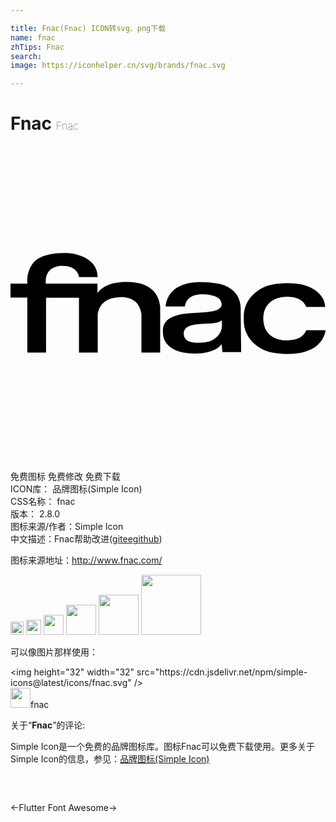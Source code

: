 ```yaml
---

title: Fnac(Fnac) ICON转svg、png下载
name: fnac
zhTips: Fnac
search: 
image: https://iconhelper.cn/svg/brands/fnac.svg

---
```


# Fnac  <small style="font-size: 60%;font-weight: 100">Fnac</small>

<div id="svg" class="svg-wrap">
<svg role="img" viewBox="0 0 24 24" xmlns="http://www.w3.org/2000/svg"><title>Fnac icon</title><path d="M1.282 15.742h1.427v-4.177h2.508v4.173h1.428v-2.926c.072-.495.384-1.191 1.502-1.282 0 0 1.628-.292 1.83 1.282v2.93h1.427v-3.535c-.329-2.507-3.589-1.74-3.589-1.74-.768.221-1.061.551-1.189.732v-.713H2.689c-.109-1.373 1.19-1.353 1.19-1.353 1.283-.038 1.338.859 1.338.859h1.428c0-1.611-2.051-1.813-2.051-1.813-2.014-.165-2.709.568-2.709.568-.641.587-.623 1.521-.604 1.74H0v1.063h1.281v4.191l.001.001zm14.625-1.412c-.365.477-.786.623-1.299.641-.44.018-1.392.111-1.411-.676-.018-.752 1.154-.715 1.924-.771 0 0 .785 0 .933-.236 0 0 .019-.018.019 0 .017.017.146.62-.166 1.042zm-.018-3.826c-1.574-.292-2.49 0-2.506 0-1.539.385-1.558 1.723-1.558 1.723h1.465s.019-1.045 1.573-.916c0 0 1.136.054 1.19.604 0 0 .366.658-1.19.75-1.573.092-3.441.074-3.239 1.666 0 0-.038 1.52 2.526 1.484 0 0 1.373.035 1.939-.715v.018l.057.586h1.427l-.036-3.148c.109-1.776-1.648-2.052-1.648-2.052zm6.646 3.535c-.221.492-.661.768-1.448.768 0 0-1.775.129-1.829-1.631v-.053c.054-1.739 1.829-1.63 1.829-1.63.809 0 1.228.275 1.448.771h1.445c-.015-.217-.07-.429-.165-.624-.348-.604-1.171-1.299-3.093-1.172-.532.037-.934.092-1.282.239-.641.257-1.685.97-1.666 2.362v.164c-.019 1.391 1.026 2.105 1.666 2.361.347.146.771.201 1.282.238 1.28.072 2.069-.201 2.562-.568.696-.549.716-1.227.716-1.227h-1.465v.002z"/></svg>
</div>
<detail full-name='fnac'></detail>

<div class="detail-page">
<p>
<span><span class="badge-success badge">免费图标</span> <span class="badge-success badge">免费修改</span>  <span class="badge-success badge">免费下载</span> </span>
<br/>
<span>
ICON库：
<span class="badge-secondary badge">品牌图标(Simple Icon)</span> 
</span>
<br/>
<span>
CSS名称：
<span class="badge-secondary badge">fnac</span> 
</span>

<br/>
<span>
版本：
<span class="badge-secondary badge">2.8.0</span> 
</span>
<br/>
<span>图标来源/作者：<span class="badge-light badge">Simple Icon</span></span> 
<br/>
<span class="zh-detail">中文描述：<span class="badge-primary badge">Fnac</span><span class="help-link"><span>帮助改进</span>(<a href="https://gitee.com/liuwave/icon-helper/edit/master/json/brands/fnac.json" target="_blank" rel="noopener noreferrer">gitee</a><a href="https://github.com/liuwave/icon-helper/edit/master/json/brands/fnac.json" target="_blank" rel="noopener noreferrer">github</a></span>)</span><br/>
</p>
</div><div class="description description alert alert-light"><p>图标来源地址：<a href="http://www.fnac.com/" target="_blank" rel="noopener noreferrer">http://www.fnac.com/</a></p></div>
<div class="alert alert-dark">
<img height="21" width="21" src="https://cdn.jsdelivr.net/npm/simple-icons@latest/icons/fnac.svg" />
<img height="24" width="24" src="https://cdn.jsdelivr.net/npm/simple-icons@latest/icons/fnac.svg" />
<img height="32" width="32" src="https://cdn.jsdelivr.net/npm/simple-icons@latest/icons/fnac.svg" />
<img height="48" width="48" src="https://cdn.jsdelivr.net/npm/simple-icons@latest/icons/fnac.svg" />
<img height="64" width="64" src="https://cdn.jsdelivr.net/npm/simple-icons@latest/icons/fnac.svg" />
<img height="96" width="96" src="https://cdn.jsdelivr.net/npm/simple-icons@latest/icons/fnac.svg" />

</div>
<div>
  <p>可以像图片那样使用：    
  </p>
  <div class="alert alert-primary" style="font-size: 14px">
    &lt;img height="32" width="32" src="https://cdn.jsdelivr.net/npm/simple-icons@latest/icons/fnac.svg" /&gt;
    <copy-btn content='<img height="32" width="32" src="https://cdn.jsdelivr.net/npm/simple-icons@latest/icons/fnac.svg" />'></copy-btn>
  </div>
  <div class="alert alert-secondary">
    <img height="32" width="32" src="https://cdn.jsdelivr.net/npm/simple-icons@latest/icons/fnac.svg" />fnac
    <copy-btn content="fnac" btn-title="复制图标名称"></copy-btn>
  </div>
</div>
<div class="icon-detail__container">
<p>关于“<b>Fnac</b>”的评论:</p>
</div>
<Vssue title="关于“Fnac”的评论" />
<div><p>Simple Icon是一个免费的品牌图标库。图标Fnac可以免费下载使用。更多关于  Simple Icon的信息，参见：<a target="_blank" href="https://iconhelper.cn/brands.html">品牌图标(Simple Icon)</a>
</p></div>


<div style="padding:2rem 0 " class="page-nav"><p class="inner"><span class="prev">←<router-link to="/icon/flutter.html">Flutter</router-link></span> <span class="next"><router-link to="/icon/font-awesome.html">Font Awesome</router-link>→</span></p></div>
